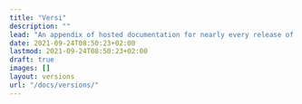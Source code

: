 ```yaml
---
title: "Versi"
description: ""
lead: "An appendix of hosted documentation for nearly every release of Doks, from v0 through v3. "
date: 2021-09-24T08:50:23+02:00
lastmod: 2021-09-24T08:50:23+02:00
draft: true
images: []
layout: versions
url: "/docs/versions/"
---
```

